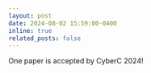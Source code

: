 ```yaml
---
layout: post
date: 2024-08-02 15:59:00-0400
inline: true
related_posts: false
---
```


One paper is accepted by CyberC 2024!
